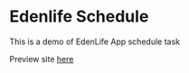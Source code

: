 # Edenlife Schedule

This is a demo of EdenLife App schedule task

Preview site [here](https://edenlife-schedule.netlify.app)
